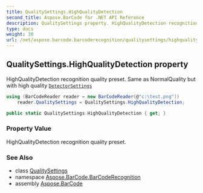```yaml
---
title: QualitySettings.HighQualityDetection
second_title: Aspose.BarCode for .NET API Reference
description: QualitySettings property. HighQualityDetection recognition quality preset. Same as NormalQuality but with high quality DetectorSettings
type: docs
weight: 30
url: /net/aspose.barcode.barcoderecognition/qualitysettings/highqualitydetection/
---
```

## QualitySettings.HighQualityDetection property

HighQualityDetection recognition quality preset. Same as NormalQuality but with high quality [`DetectorSettings`](../detectorsettings/)

```csharp
using (BarCodeReader reader = new BarCodeReader(@"c:\test.png"))
    reader.QualitySettings = QualitySettings.HighQualityDetection;
```

```csharp
public static QualitySettings HighQualityDetection { get; }
```

### Property Value

HighQualityDetection recognition quality preset.

### See Also

* class [QualitySettings](../)
* namespace [Aspose.BarCode.BarCodeRecognition](../../qualitysettings/)
* assembly [Aspose.BarCode](../../../)


